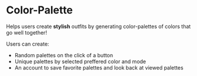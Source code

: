 # Color-Palette

Helps users create **stylish** outfits by generating color-palettes of colors that go well together!

Users can create:
* Random palettes on the click of a button
* Unique palettes by selected preffered color and mode
* An account to save favorite palettes and look back at viewed palettes
